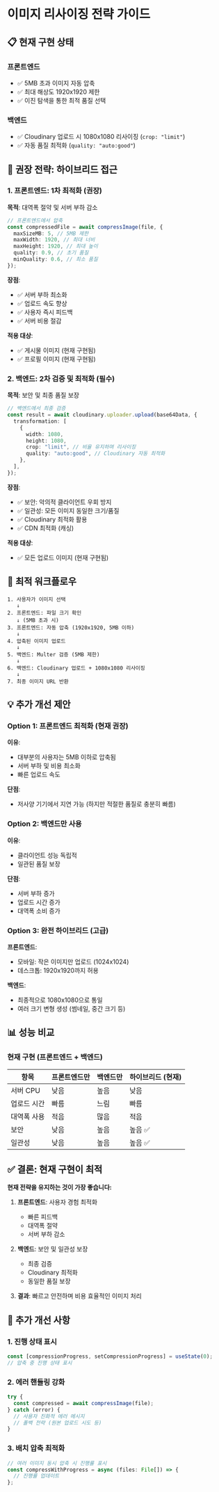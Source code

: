 # 이미지 리사이징 전략 가이드

## 📋 현재 구현 상태

### 프론트엔드

- ✅ 5MB 초과 이미지 자동 압축
- ✅ 최대 해상도 1920x1920 제한
- ✅ 이진 탐색을 통한 최적 품질 선택

### 백엔드

- ✅ Cloudinary 업로드 시 1080x1080 리사이징 (`crop: "limit"`)
- ✅ 자동 품질 최적화 (`quality: "auto:good"`)

## 🎯 권장 전략: 하이브리드 접근

### 1. 프론트엔드: 1차 최적화 (권장)

**목적**: 대역폭 절약 및 서버 부하 감소

```typescript
// 프론트엔드에서 압축
const compressedFile = await compressImage(file, {
  maxSizeMB: 5, // 5MB 제한
  maxWidth: 1920, // 최대 너비
  maxHeight: 1920, // 최대 높이
  quality: 0.9, // 초기 품질
  minQuality: 0.6, // 최소 품질
});
```

**장점**:

- ✅ 서버 부하 최소화
- ✅ 업로드 속도 향상
- ✅ 사용자 즉시 피드백
- ✅ 서버 비용 절감

**적용 대상**:

- ✅ 게시물 이미지 (현재 구현됨)
- ✅ 프로필 이미지 (현재 구현됨)

### 2. 백엔드: 2차 검증 및 최적화 (필수)

**목적**: 보안 및 최종 품질 보장

```typescript
// 백엔드에서 최종 검증
const result = await cloudinary.uploader.upload(base64Data, {
  transformation: [
    {
      width: 1080,
      height: 1080,
      crop: "limit", // 비율 유지하며 리사이징
      quality: "auto:good", // Cloudinary 자동 최적화
    },
  ],
});
```

**장점**:

- ✅ 보안: 악의적 클라이언트 우회 방지
- ✅ 일관성: 모든 이미지 동일한 크기/품질
- ✅ Cloudinary 최적화 활용
- ✅ CDN 최적화 (캐싱)

**적용 대상**:

- ✅ 모든 업로드 이미지 (현재 구현됨)

## 🔄 최적 워크플로우

```
1. 사용자가 이미지 선택
   ↓
2. 프론트엔드: 파일 크기 확인
   ↓ (5MB 초과 시)
3. 프론트엔드: 자동 압축 (1920x1920, 5MB 이하)
   ↓
4. 압축된 이미지 업로드
   ↓
5. 백엔드: Multer 검증 (5MB 제한)
   ↓
6. 백엔드: Cloudinary 업로드 + 1080x1080 리사이징
   ↓
7. 최종 이미지 URL 반환
```

## 💡 추가 개선 제안

### Option 1: 프론트엔드 최적화 (현재 권장)

**이유**:

- 대부분의 사용자는 5MB 이하로 압축됨
- 서버 부하 및 비용 최소화
- 빠른 업로드 속도

**단점**:

- 저사양 기기에서 지연 가능 (하지만 적절한 품질로 충분히 빠름)

### Option 2: 백엔드만 사용

**이유**:

- 클라이언트 성능 독립적
- 일관된 품질 보장

**단점**:

- 서버 부하 증가
- 업로드 시간 증가
- 대역폭 소비 증가

### Option 3: 완전 하이브리드 (고급)

**프론트엔드**:

- 모바일: 작은 이미지만 업로드 (1024x1024)
- 데스크톱: 1920x1920까지 허용

**백엔드**:

- 최종적으로 1080x1080으로 통일
- 여러 크기 변형 생성 (썸네일, 중간 크기 등)

## 📊 성능 비교

### 현재 구현 (프론트엔드 + 백엔드)

| 항목        | 프론트엔드만 | 백엔드만 | 하이브리드 (현재) |
| ----------- | ------------ | -------- | ----------------- |
| 서버 CPU    | 낮음         | 높음     | 낮음              |
| 업로드 시간 | 빠름         | 느림     | 빠름              |
| 대역폭 사용 | 적음         | 많음     | 적음              |
| 보안        | 낮음         | 높음     | 높음 ✅           |
| 일관성      | 낮음         | 높음     | 높음 ✅           |

## ✅ 결론: 현재 구현이 최적

**현재 전략을 유지하는 것이 가장 좋습니다:**

1. **프론트엔드**: 사용자 경험 최적화

   - 빠른 피드백
   - 대역폭 절약
   - 서버 부하 감소

2. **백엔드**: 보안 및 일관성 보장

   - 최종 검증
   - Cloudinary 최적화
   - 동일한 품질 보장

3. **결과**: 빠르고 안전하며 비용 효율적인 이미지 처리

## 🔧 추가 개선 사항

### 1. 진행 상태 표시

```typescript
const [compressionProgress, setCompressionProgress] = useState(0);
// 압축 중 진행 상태 표시
```

### 2. 에러 핸들링 강화

```typescript
try {
  const compressed = await compressImage(file);
} catch (error) {
  // 사용자 친화적 에러 메시지
  // 폴백 전략 (원본 업로드 시도 등)
}
```

### 3. 배치 압축 최적화

```typescript
// 여러 이미지 동시 압축 시 진행률 표시
const compressWithProgress = async (files: File[]) => {
  // 진행률 업데이트
};
```
